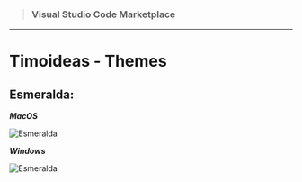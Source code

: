 > ### Visual Studio Code Marketplace

---

# Timoideas - Themes

## Esmeralda:

**_MacOS_**

![Esmeralda](https://github.com/FernandoTimo/vsCode-Themes/blob/master/images/Themes/Esmeralda_MacOS.jpg?raw=true)

**_Windows_**

![Esmeralda](https://raw.githubusercontent.com/FernandoTimo/vsCode-Themes/master/images/Themes/Esmeralda-Windows.jpg)
